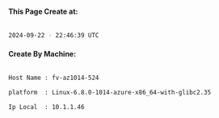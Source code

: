
   
#### This Page Create at:

```bash

2024-09-22 - 22:46:39 UTC

```

#### Create By Machine:

```bash

Host Name : fv-az1014-524

platform  : Linux-6.8.0-1014-azure-x86_64-with-glibc2.35

Ip Local  : 10.1.1.46

```

